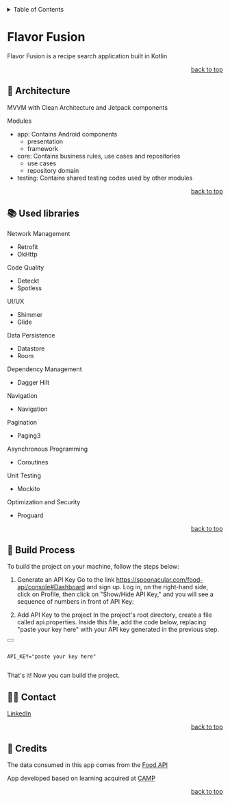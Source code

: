 <details>
  <summary>Table of Contents</summary>
  <ol>
    <li><a href="#-flavorfusion">The Project</a></li>
    <li><a href="#-architecture">Architecture</a></li>
    <li><a href="#-used-libraries">Used libraries</a></li>
     <li><a href="#-used-libraries">Build Process</a></li>
    <li><a href="#-contact">Contact</a></li>
    <li><a href="#-credits">Credits</a></li>
  </ol>
</details>

# Flavor Fusion
Flavor Fusion is a recipe search application built in Kotlin
<p align="right"><a href="#readme-top">back to top</a></p>

## 🧩 Architecture
MVVM with Clean Architecture and Jetpack components

Modules
* app: 
Contains Android components
  * presentation
  * framework
* core: 
Contains business rules, use cases and repositories
  * use cases
  * repository
domain
* testing: 
Contains shared testing codes used by other modules
<p align="right"><a href="#readme-top">back to top</a></p>

## 📚 Used libraries

Network Management
* Retrofit
* OkHttp

Code Quality
* Deteckt
* Spotless

UI/UX
* Shimmer
* Glide

Data Persistence
* Datastore
* Room

Dependency Management
* Dagger Hilt

Navigation
* Navigation

Pagination
* Paging3

Asynchronous Programming
* Coroutines

Unit Testing
* Mockito

Optimization and Security
* Proguard
<p align="right"><a href="#readme-top">back to top</a></p>

## 🚀 Build Process
To build the project on your machine, follow the steps below:

1. Generate an API Key
Go to the link https://spoonacular.com/food-api/console#Dashboard and sign up.
Log in, on the right-hand side, click on Profile, then click on "Show/Hide API Key," and you will see a sequence of numbers in front of API Key:

2. Add API Key to the project
In the project's root directory, create a file called api.properties.
Inside this file, add the code below, replacing "paste your key here" with your API key generated in the previous step.

<div>
  <button id="copyButton"></button>
  <pre><code id="code">
API_KEY="paste your key here"
  </code></pre>
</div>

<!-- Script to copy the code -->
<!-- 
<script>
document.getElementById('copyButton').addEventListener('click', function () {
  const codeElement = document.getElementById('code');
  const textArea = document.createElement('textarea');
  textArea.value = codeElement.textContent;
  document.body.appendChild(textArea);
  textArea.select();
  document.execCommand('copy');
  document.body.removeChild(textArea);
  alert('Code copied!');
});
</script>
-->

That's it! Now you can build the project.

## 👩‍💻 Contact
[LinkedIn](https://www.linkedin.com/in/mellina-cerqueira/)
<p align="right"><a href="#readme-top">back to top</a></p>

## 🤝 Credits
The data consumed in this app comes from the [Food API](https://spoonacular.com/food-api)
 
App developed based on learning acquired at [CAMP](https://douglasmotta.com.br/curso-android-moderno-profissional/) 
<p align="right"><a href="#-readme-top">back to top</a></p>

